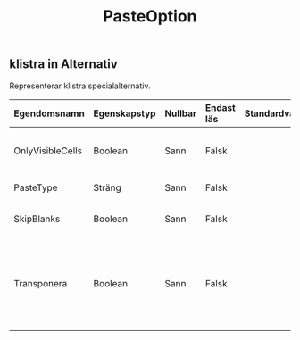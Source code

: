 ﻿---
title: PasteOption
second_title: Aspose.Cells Cloud Documen
type: docs
url: /sv/specification/model/pasteoptions/
description: "Aspose.Cells Molnmodellspecifikation: PasteOptions. Hantera enkelt Excel och andra kalkylarksdokument med funktioner som att öppna, generera, redigera, dela, slå samman, jämföra och konvertera"
kwords: Excel, Office, Kalkylblad, Cloud REST API, PasteOptions
weight: 50
---
## **klistra in Alternativ**

 Representerar klistra specialalternativ.

| Egendomsnamn| Egenskapstyp| Nullbar| Endast läs| Standardvärde| Beskrivning|
|:- |:- |:- |:- |:- |:- |
| OnlyVisibleCells| Boolean| Sann| Falsk|| Sant betyder att bara kopiera synliga celler.|
| PasteType| Sträng| Sann| Falsk|| Pasta specialtyp.|
| SkipBlanks| Boolean| Sann| Falsk|| Anger om tomma celler hoppar över.|
| Transponera| Boolean| Sann| Falsk||True för att transponera rader och kolumner när intervallet klistras in. Standardvärdet är False.|

